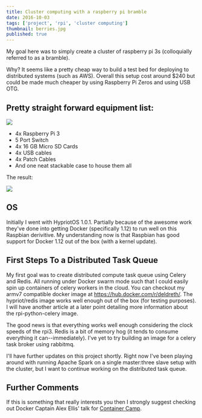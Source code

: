 ```yaml
---
title: Cluster computing with a raspberry pi bramble
date: 2016-10-03
tags: ['project', 'rpi', 'cluster computing']
thumbnail: berries.jpg
published: true
---
```


My goal here was to simply create a cluster of raspberry pi 3s (colloquially
referred to as a bramble).

<!--more-->

Why? It seems like a pretty cheap way to build a
test bed for deploying to distributed systems (such as AWS). Overall this
setup cost around $240 but could be made much cheaper by using Raspberry Pi
Zeros and using USB OTG.

## Pretty straight forward equipment list:

![](https://lh3.googleusercontent.com/53Ch0rh3mhOL_vWvQ0sdLF-mxV551iJ1LNNBvDmSvOGfSm0mCIUujNVCAj9Vs-oWULKMXBf0LDGzAPQ6rtdbXGFiWT1RZ8yT3JzKkXK9xnI7B8zZeAC9alD2lDIYuC5tYnFfUDfapnJqXK77aoOR6_Xh47mPJxM-amqSPSBbJh6LwtmK11MiDx90Fsl_8e4w8z9KNpNRVc1U1q7_tKpcjpxliAUzO4LtEkroyh-L38sarccpYvrRMtik8jXFC3d0EJLFCNbQwdKB0-XIo0aPdLqv2yHXdVbbtiZCXQPc_4KH9wmsqcq2fmX4tmbfve80_tcrKYHRWL5BJmJlZJ5yA9mct_Eb2GOnlGuk57DqSi1Z1redJSyeo1J8gIL6qKi3jESeXkuaTzY_Og62Ybkvc8DELGbmscxoyaa4z708ghJX-DTHB_y30vKGHQ3yQc6ojvZjprQ0LoakwZ1JvWnafs3iZfdQm2bXKk68J-vHs24mVjIDRWDMLBU0K9pcYBTvsaob1fM8r54M4HGDahrAsZBdF0UXHtMUN3JLklKyzBNspWAmwZfK5d7a8dApzJTEdXToJkgz=s847-w634-h847-no)

- 4x Raspberry Pi 3
- 5 Port Switch
- 4x 16 GB Micro SD Cards
- 4x USB cables
- 4x Patch Cables
- And one neat stackable case to house them all

The result:

![](https://lh3.googleusercontent.com/GWOY8MkpBVF_rT5vPqFIlmIx402xq-rQebr-VWX21GFYOs_pi-Z2SaXvfngjd5vUtvRbEe2kAJ9k1tX-UPHRa2GzzJon4Oyyj-9B4nHryL6WcajcMTJP-CjqzZ_WDnXYIRicfOD6BMQGi5UArFSPD3JOL2Wm09Dip8UJdv4mKDKHkM794SbCNc52UAhg_En4y4mKebzDrrK7Ldyak_KFhkqsmMn3EwR5TGI6xC6KdXB_nJrOkjZEraq4k0FsdrQ2CJe9W_0dnL9_W3No5u9uFkxj4yQY1TcaBzsojyAFeiSKEyn-9YxiPpZSs8nbyTT3MMSwjMGsiIivaK7UU-jBGBdK2efEqZYmFd6Xj8HfUoIjy3W_SwBGjtKEGMMMe8BPgyufDSFe5stqNEfcQgwgNLPf8_6nupd9-o1hMBpHOaBrtr7dDX7NkJf89lJHL3VA_0tLDOYsHxfxiYKH6ON9dLHz9jDeip1T2wm_YGLspsWGSsNQpyh3EMENaxqyvAG1atNNCA1rGs6i5k2KfcaHBE654CbclvDySog19SbvrpIJNRi0UDhWKEqib_tcdvfqrutmKQvD1BJFE0rLvhFojE2-0JAZ-65zCt5b4cxF9FbRKZ7RlA=w1133-h847-no)

## OS

Initially I went with HypriotOS 1.0.1. Partially because of the awesome work
they've done into getting Docker (specifically 1.12) to run well on this
Raspbian derivitive. My understanding now is that Raspbian has good support
for Docker 1.12 out of the box (with a kernel update).

## First Steps To a Distributed Task Queue

My first goal was to create distributed compute task queue using Celery and
Redis. All running under Docker swarm mode such that I could easily spin up
containers of celery workers in the cloud. You can checkout my armv7
compatible docker image at https://hub.docker.com/r/deldreth/. The
hypriot/redis image works well enough out of the box (for testing purposes).
I will have another article at a later point detailing more information about
the rpi-python-celery image.

The good news is that everything works well enough considering the clock
speeds of the rpi3. Redis is a bit of memory hog (it tends to consume
everything it can--immediately). I've yet to try building an image for a
celery task broker using rabbitmq.

I'll have further updates on this project shortly. Right now I've been playing
around with running Apache Spark on a single master:three slave setup with the
cluster, but I want to continue working on the distributed task queue.

## Further Comments

If this is something that really interests you then I strongly suggest
checking out Docker Captain Alex Ellis' talk for
[Container Camp](https://www.youtube.com/watch?v=-qRUsuevKj4).
